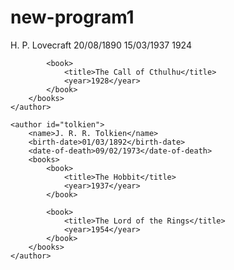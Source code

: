 # new-program1
 <authors>
    <author id="lovecraft">
        <name>H. P. Lovecraft</name>
        <birth-date>20/08/1890</birth-date>
        <date-of-death>15/03/1937</date-of-death>
        <books>
            <book>
                <title>The Rats in the Walls</title>
                <year>1924</year>
            </book>

            <book>
                <title>The Call of Cthulhu</title>
                <year>1928</year>
            </book>
        </books>
    </author>

    <author id="tolkien">
        <name>J. R. R. Tolkien</name>
        <birth-date>01/03/1892</birth-date>
        <date-of-death>09/02/1973</date-of-death>
        <books>
            <book>
                <title>The Hobbit</title>
                <year>1937</year>
            </book>

            <book>
                <title>The Lord of the Rings</title>
                <year>1954</year>
            </book>
        </books>
    </author>
